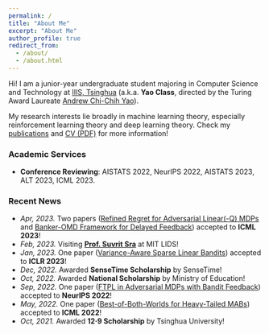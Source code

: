 ```yaml
---
permalink: /
title: "About Me"
excerpt: "About Me"
author_profile: true
redirect_from: 
  - /about/
  - /about.html
---
```


Hi! I am a junior-year undergraduate student majoring in Computer Science and Technology at [IIIS, Tsinghua](https://iiis.tsinghua.edu.cn/en/) (a.k.a. **Yao Class**, directed by the Turing Award Laureate [Andrew Chi-Chih Yao](https://iiis.tsinghua.edu.cn/yao/)).

My research interests lie broadly in machine learning theory, especially reinforcement learning theory and deep learning theory. Check my [publications](publications) and [CV (PDF)](CV_Yan.pdf) for more information!

### Academic Services
* **Conference Reviewing**: AISTATS 2022, NeurIPS 2022, AISTATS 2023, ALT 2023, ICML 2023.

### Recent News
* *Apr, 2023.* Two papers ([Refined Regret for Adversarial Linear(-Q) MDPs](https://arxiv.org/abs/2301.12942) and [Banker-OMD Framework for Delayed Feedback](https://arxiv.org/abs/2301.10500)) accepted to **ICML 2023**!
* *Feb, 2023.* Visiting **[Prof. Suvrit Sra](https://optml.mit.edu/index.html)** at MIT LIDS!
* *Jan, 2023.* One paper ([Variance-Aware Sparse Linear Bandits](https://arxiv.org/abs/2205.13450)) accepted to **ICLR 2023**!
* *Dec, 2022.* Awarded **SenseTime Scholarship** by SenseTime!
* *Oct, 2022.* Awarded **National Scholarship** by Ministry of Education!
* *Sep, 2022.* One paper ([FTPL in Adversarial MDPs with Bandit Feedback](https://arxiv.org/abs/2205.13451)) accepted to **NeurIPS 2022**!
* *May, 2022.* One paper ([Best-of-Both-Worlds for Heavy-Tailed MABs](https://arxiv.org/abs/2201.11921)) accepted to **ICML 2022**!
* *Oct, 2021.* Awarded **12·9 Scholarship** by Tsinghua University!
